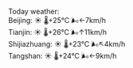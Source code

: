 Today weather:  
Beijing: ☀️   🌡️+25°C 🌬️←7km/h  
Tianjin: ☀️   🌡️+26°C 🌬️↑11km/h  
Shijiazhuang: ☀️   🌡️+23°C 🌬️↖4km/h  
Tangshan: ☀️   🌡️+24°C 🌬️←9km/h  
